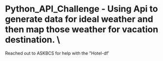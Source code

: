 # Python_API_Challenge - Using Api to generate data for ideal weather and then map those weather for vacation destination. \
Reached out to ASKBCS for help with the "Hotel-df' 
